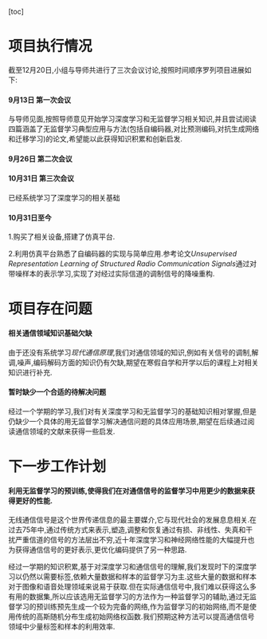 [toc]

# 项目执行情况

截至12月20日,小组与导师共进行了三次会议讨论,按照时间顺序罗列项目进展如下:

#### 9月13日 第一次会议

与导师见面,按照导师意见开始学习深度学习和无监督学习相关知识,并且尝试阅读四篇涵盖了无监督学习典型应用与方法(包括自编码器,对比预测编码,对抗生成网络和迁移学习)的论文,希望能以此获得知识积累和创新启发.

#### 9月26日 第二次会议



#### 10月31日 第三次会议

已经系统学习了深度学习的相关基础

#### 10月31日至今

1.购买了相关设备,搭建了仿真平台.

2.利用仿真平台熟悉了自编码器的实现与简单应用.参考论文*Unsupervised Representation Learning of Structured Radio Communication Signals*通过对带噪样本的表示学习,实现了对经过实际信道的调制信号的降噪重构.

# 项目存在问题

#### 相关通信领域知识基础欠缺

由于还没有系统学习*现代通信原理*,我们对通信领域的知识,例如有关信号的调制,解调,噪声,编码解码方面的知识仍有欠缺,期望在寒假自学和开学以后的课程上对相关知识进行补充.

#### 暂时缺少一个合适的待解决问题

经过一个学期的学习,我们对有关深度学习和无监督学习的基础知识相对掌握,但是仍缺少一个具体的用无监督学习解决通信问题的具体应用场景,期望在后续通过阅读通信领域的文献来获得一些启发.

# 下一步工作计划

#### 利用无监督学习的预训练,使得我们在对通信信号的监督学习中用更少的数据来获得更好的性能.

无线通信信号是这个世界传递信息的最主要媒介,它与现代社会的发展息息相关.在过去75年中,通过传统方式来表示,塑造,调整和恢复通过有损、非线性、失真和干扰严重信道的信号的方法层出不穷,近十年深度学习和神经网络性能的大幅提升也为获得通信信号的更好表示,更优化编码提供了另一种思路.

经过一学期的知识积累,基于对深度学习和通信信号的理解,我们发现时下的深度学习以仍然以需要标签,依赖大量数据和样本的监督学习为主.这些大量的数据和样本对于图像和语音处理领域来说易于获取.但在实际通信信号中,我们难以获得这么多有用的数据集,所以应该选用无监督学习的方法作为一种监督学习的辅助,通过无监督学习的预训练预先生成一个较为完备的网络,作为监督学习的初始网络,而不是使用传统的高斯随机分布生成初始网络权函数.我们预期这种方法可以提高通信信号领域中少量标签和样本的利用效率.

